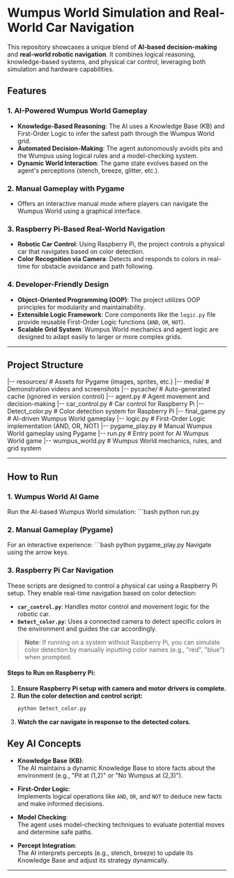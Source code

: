 # Wumpus World Simulation and Real-World Car Navigation

This repository showcases a unique blend of **AI-based decision-making** and **real-world robotic navigation**. It combines logical reasoning, knowledge-based systems, and physical car control, leveraging both simulation and hardware capabilities.

## Features

### 1. **AI-Powered Wumpus World Gameplay**  
   - **Knowledge-Based Reasoning**: The AI uses a Knowledge Base (KB) and First-Order Logic to infer the safest path through the Wumpus World grid.  
   - **Automated Decision-Making**: The agent autonomously avoids pits and the Wumpus using logical rules and a model-checking system.  
   - **Dynamic World Interaction**: The game state evolves based on the agent's perceptions (stench, breeze, glitter, etc.).

### 2. **Manual Gameplay with Pygame**  
   - Offers an interactive manual mode where players can navigate the Wumpus World using a graphical interface.

### 3. **Raspberry Pi-Based Real-World Navigation**  
   - **Robotic Car Control**: Using Raspberry Pi, the project controls a physical car that navigates based on color detection.  
   - **Color Recognition via Camera**: Detects and responds to colors in real-time for obstacle avoidance and path following.

### 4. **Developer-Friendly Design**  
   - **Object-Oriented Programming (OOP)**: The project utilizes OOP principles for modularity and maintainability.  
   - **Extensible Logic Framework**: Core components like the `logic.py` file provide reusable First-Order Logic functions (`AND`, `OR`, `NOT`).  
   - **Scalable Grid System**: Wumpus World mechanics and agent logic are designed to adapt easily to larger or more complex grids.

---

## Project Structure

|-- resources/ # Assets for Pygame (images, sprites, etc.) |-- media/ # Demonstration videos and screenshots |-- pycache/ # Auto-generated cache (ignored in version control) |-- agent.py # Agent movement and decision-making |-- car_control.py # Car control for Raspberry Pi |-- Detect_color.py # Color detection system for Raspberry Pi |-- final_game.py # AI-driven Wumpus World gameplay |-- logic.py # First-Order Logic implementation (AND, OR, NOT) |-- pygame_play.py # Manual Wumpus World gameplay using Pygame |-- run.py # Entry point for AI Wumpus World game |-- wumpus_world.py # Wumpus World mechanics, rules, and grid system


---

## How to Run

### 1. **Wumpus World AI Game**
  Run the AI-based Wumpus World simulation:
    ```bash
    python run.py

### 2. **Manual Gameplay (Pygame)**
  For an interactive experience:
    ```bash
    python pygame_play.py
    Navigate using the arrow keys.

### 3. **Raspberry Pi Car Navigation**
These scripts are designed to control a physical car using a Raspberry Pi setup. They enable real-time navigation based on color detection:

- **`car_control.py`**: Handles motor control and movement logic for the robotic car.
- **`Detect_color.py`**: Uses a connected camera to detect specific colors in the environment and guides the car accordingly.

> **Note**: If running on a system without Raspberry Pi, you can simulate color detection by manually inputting color names (e.g., "red", "blue") when prompted.

#### Steps to Run on Raspberry Pi:
1. **Ensure Raspberry Pi setup with camera and motor drivers is complete.**
2. **Run the color detection and control script:**
   ```bash
   python Detect_color.py
3. **Watch the car navigate in response to the detected colors.**

## Key AI Concepts

- **Knowledge Base (KB)**:  
  The AI maintains a dynamic Knowledge Base to store facts about the environment (e.g., "Pit at (1,2)" or "No Wumpus at (2,3)").

- **First-Order Logic**:  
  Implements logical operations like `AND`, `OR`, and `NOT` to deduce new facts and make informed decisions.

- **Model Checking**:  
  The agent uses model-checking techniques to evaluate potential moves and determine safe paths.

- **Percept Integration**:  
  The AI interprets percepts (e.g., stench, breeze) to update its Knowledge Base and adjust its strategy dynamically.

---

